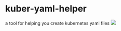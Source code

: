 # kuber-yaml-helper
a tool for helping you create kubernetes yaml files
![](https://github.com/liverpoolpjy/kuber-yaml-helper/static/pic/kuber-yaml-helper)